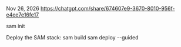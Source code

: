 Nov 26, 2026
https://chatgpt.com/share/674607e9-3670-8010-956f-e4ee7e16fe17

sam init

Deploy the SAM stack:
sam build
sam deploy --guided
